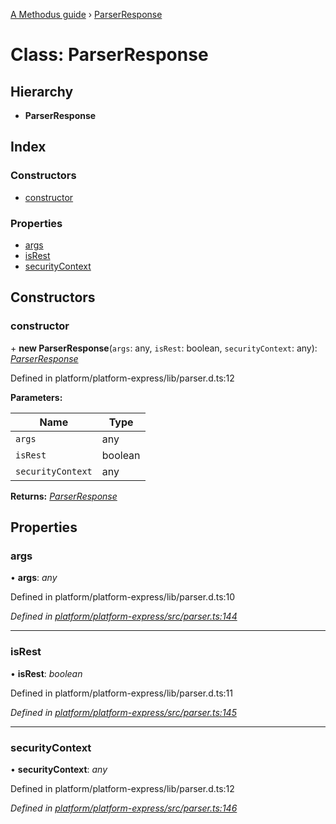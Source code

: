 [A Methodus guide](../README.md) › [ParserResponse](parserresponse.md)

# Class: ParserResponse

## Hierarchy

* **ParserResponse**

## Index

### Constructors

* [constructor](parserresponse.md#constructor)

### Properties

* [args](parserresponse.md#args)
* [isRest](parserresponse.md#isrest)
* [securityContext](parserresponse.md#securitycontext)

## Constructors

###  constructor

\+ **new ParserResponse**(`args`: any, `isRest`: boolean, `securityContext`: any): *[ParserResponse](parserresponse.md)*

Defined in platform/platform-express/lib/parser.d.ts:12

**Parameters:**

Name | Type |
------ | ------ |
`args` | any |
`isRest` | boolean |
`securityContext` | any |

**Returns:** *[ParserResponse](parserresponse.md)*

## Properties

###  args

• **args**: *any*

Defined in platform/platform-express/lib/parser.d.ts:10

*Defined in [platform/platform-express/src/parser.ts:144](https://github.com/nodulusteam/methodus.dev/blob/0650919/modules/platform/platform-express/src/parser.ts#L144)*

___

###  isRest

• **isRest**: *boolean*

Defined in platform/platform-express/lib/parser.d.ts:11

*Defined in [platform/platform-express/src/parser.ts:145](https://github.com/nodulusteam/methodus.dev/blob/0650919/modules/platform/platform-express/src/parser.ts#L145)*

___

###  securityContext

• **securityContext**: *any*

Defined in platform/platform-express/lib/parser.d.ts:12

*Defined in [platform/platform-express/src/parser.ts:146](https://github.com/nodulusteam/methodus.dev/blob/0650919/modules/platform/platform-express/src/parser.ts#L146)*
